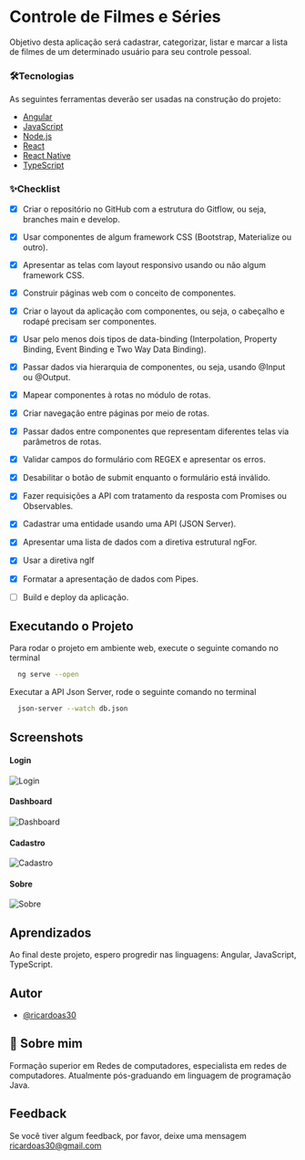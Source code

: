 # Controle de Filmes e Séries

Objetivo desta aplicação será cadastrar, categorizar, listar e marcar a lista de filmes de um determinado usuário para seu controle pessoal.


### 🛠Tecnologias

As seguintes ferramentas deverão ser usadas na construção do projeto:

- [Angular](https://angular.io/)
- [JavaScript](https://www.javascript.com/)
- [Node.js](https://nodejs.org/en/)
- [React](https://pt-br.reactjs.org/)
- [React Native](https://reactnative.dev/)
- [TypeScript](https://www.typescriptlang.org/) 


### ✨Checklist

- [x]  Criar o repositório no GitHub com a estrutura do Gitflow, ou seja, branches main e develop.
- [x]  Usar componentes de algum framework CSS (Bootstrap, Materialize ou outro).
- [x]  Apresentar as telas com layout responsivo usando ou não algum framework CSS.
- [x]  Construir páginas web com o conceito de componentes. 
- [x]  Criar o layout da aplicação com componentes, ou seja, o cabeçalho e rodapé precisam ser componentes.
- [x]  Usar pelo menos dois tipos de data-binding (Interpolation, Property Binding, Event Binding e Two Way Data Binding).
- [x]  Passar dados via hierarquia de componentes, ou seja, usando @Input ou @Output.
- [x]  Mapear componentes à rotas no módulo de rotas.
- [x]  Criar navegação entre páginas por meio de rotas.
- [x]  Passar dados entre componentes que representam diferentes telas via parâmetros de rotas. 
- [x]  Validar campos do formulário com REGEX e apresentar os erros.
- [x]  Desabilitar o botão de submit enquanto o formulário está inválido.
- [x]  Fazer requisições a API com tratamento da resposta com Promises ou Observables.
- [x]  Cadastrar uma entidade usando uma API (JSON Server).
- [x]  Apresentar uma lista de dados com a diretiva estrutural ngFor.
- [x]  Usar a diretiva ngIf
- [x]  Formatar a apresentação de dados com Pipes.
- [ ]  Build e deploy da aplicação.


## Executando o Projeto

Para rodar o projeto em ambiente web, execute o seguinte comando no terminal

```bash
  ng serve --open
```

Executar a API Json Server, rode o seguinte comando no terminal

```bash
  json-server --watch db.json
```

## Screenshots

#### Login
![Login](https://user-images.githubusercontent.com/14126452/240376901-9b50c771-51da-4f2b-9d64-453077b5bde2.png)

#### Dashboard
![Dashboard](https://user-images.githubusercontent.com/14126452/240376921-71b93638-9270-4421-9f1e-8fcce4a8650a.png)

#### Cadastro
![Cadastro](https://user-images.githubusercontent.com/14126452/240382749-8daf1703-5e63-4de9-987e-97698585a5de.png)

#### Sobre
![Sobre](https://user-images.githubusercontent.com/14126452/240376911-e91a699d-f88c-4d27-b20c-6faa9b91a779.png)


## Aprendizados

Ao final deste projeto, espero progredir nas linguagens: Angular, JavaScript, TypeScript.


## Autor

- [@ricardoas30](https://github.com/ricardoas30)


## 🚀 Sobre mim

Formação superior em Redes de computadores, especialista em redes de computadores. Atualmente pós-graduando em linguagem de programação Java.


## Feedback

Se você tiver algum feedback, por favor, deixe uma mensagem ricardoas30@gmail.com
